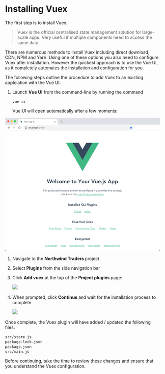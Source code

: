 # Installing Vuex

The first step is to install Vuex.

> Vuex is the official centralised state management solution for large-scale apps. Very useful if multiple components need to access the same data.

There are numerous methods to install Vuex including direct download, CDN, NPM and Yarn. Using one of these options you also need to configure Vuex after installation. However the quickest approach is to use the Vue UI, as it completely automates the installation and configuration for you.

The following steps outline the procedure to add Vuex to an existing applciation with the Vue UI.

1. Launch **Vue UI** from the command-line by running the command

   ```text
   vue ui
   ```

   Vue UI will open automatically after a few moments:

![](../.gitbook/assets/first-app.png)

1. Navigate to the **Northwind Traders** project
2. Select **Plugins** from the side navigation bar
3. Click **Add vuex** at the top of the **Project plugins** page:

   ![](https://github.com/devworkshops/masteringvuejs/tree/ec29a2555ac5af6664fcd9f64880669ebb69f7fe/.gitbook/assets/installing-vuex-figure-2.png)

4. When prompted, click **Continue** and wait for the installation process to complete

   ![](https://github.com/devworkshops/masteringvuejs/tree/ec29a2555ac5af6664fcd9f64880669ebb69f7fe/.gitbook/assets/installing-vuex-figure-3.png)

Once complete, the Vuex plugin will have added / updated the following files:

```text
src/store.js
package-lock.json
package.json
src/main.js
```

Before continuing, take the time to review these changes and ensure that you understand the Vuex configuration.

